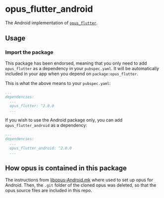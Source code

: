 # opus_flutter_android

The Android implementation of [`opus_flutter`][1].

## Usage

### Import the package

This package has been endorsed, meaning that you only need to add `opus_flutter`
as a dependency in your `pubspec.yaml`. It will be automatically included in your app
when you depend on `package:opus_flutter`.

This is what the above means to your `pubspec.yaml`:

```yaml
...
dependencies:
  ...
  opus_flutter: ^2.0.0
  ...
```

If you wish to use the Android package only, you can add `opus_flutter_android` as a
dependency:

```yaml
...
dependencies:
  ...
  opus_flutter_android: ^2.0.0
  ...
```

## How opus is contained in this package
The instructions from [libopus-Android.mk](https://github.com/EPNW/libopus-Android.mk) where used to set up opus for Android. Then, the `.git` folder of the cloned opus was deleted, so that the opus source files are included in this repo.


[1]: ../opus_flutter